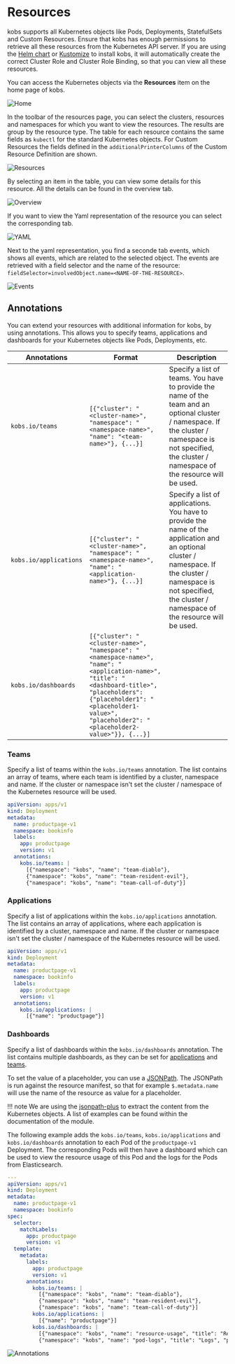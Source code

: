 # Resources

kobs supports all Kubernetes objects like Pods, Deployments, StatefulSets and Custom Resources. Ensure that kobs has enough permissions to retrieve all these resources from the Kubernetes API server. If you are using the [Helm chart](../installation/helm.md) or [Kustomize](../installation/kustomize.md) to install kobs, it will automatically create the correct Cluster Role and Cluster Role Binding, so that you can view all these resources.

You can access the Kubernetes objects via the **Resources** item on the home page of kobs.

![Home](assets/home.png)

In the toolbar of the resources page, you can select the clusters, resources and namespaces for which you want to view the resources. The results are group by the resource type. The table for each resource contains the same fields as `kubectl` for the standard Kubernetes objects. For Custom Resources the fields defined in the `additionalPrinterColumns` of the Custom Resource Definition are shown.

![Resources](assets/resources.png)

By selecting an item in the table, you can view some details for this resource. All the details can be found in the overview tab.

![Overview](assets/resources-overview.png)

If you want to view the Yaml representation of the resource you can select the corresponding tab.

![YAML](assets/resources-yaml.png)

Next to the yaml representation, you find a seconde tab events, which shows all events, which are related to the selected object. The events are retrieved with a field selector and the name of the resource: `fieldSelector=involvedObject.name=<NAME-OF-THE-RESOURCE>`.

![Events](assets/resources-events.png)

## Annotations

You can extend your resources with additional information for kobs, by using annotations. This allows you to specify teams, applications and dashboards for your Kubernetes objects like Pods, Deployments, etc.

| Annotations | Format | Description |
| ----------- | ------ | ----------- |
| `kobs.io/teams` | `[{"cluster": "<cluster-name>", "namespace": "<namespace-name>", "name": "<team-name>"}, {...}]` | Specify a list of teams. You have to provide the name of the team and an optional cluster / namespace. If the cluster / namespace is not specified, the cluster / namespace of the resource will be used. |
| `kobs.io/applications` | `[{"cluster": "<cluster-name>", "namespace": "<namespace-name>", "name": "<application-name>"}, {...}]` | Specify a list of applications. You have to provide the name of the application and an optional cluster / namespace. If the cluster / namespace is not specified, the cluster / namespace of the resource will be used. |
| `kobs.io/dashboards` | `[{"cluster": "<cluster-name>", "namespace": "<namespace-name>", "name": "<application-name>", "title": "<dashboard-title>", "placeholders": {"placeholder1": "<placeholder1-value>", "placeholder2": "<placeholder2-value>"}}, {...}]` | | Specify a list of dashboards. You have to provide the name of the dashboard and an optional cluster / namespace. If the cluster / namespace is not specified, the cluster / namespace of the resource will be used. You can also set the values for placeholders. |

### Teams

Specify a list of teams within the `kobs.io/teams` annotation. The list contains an array of teams, where each team is identified by a cluster, namespace and name. If the cluster or namespace isn't set the cluster / namespace of the Kubernetes resource will be used.

```yaml
apiVersion: apps/v1
kind: Deployment
metadata:
  name: productpage-v1
  namespace: bookinfo
  labels:
    app: productpage
    version: v1
  annotations:
    kobs.io/teams: |
      [{"namespace": "kobs", "name": "team-diablo"},
      {"namespace": "kobs", "name": "team-resident-evil"},
      {"namespace": "kobs", "name": "team-call-of-duty"}]
```

### Applications

Specify a list of applications within the `kobs.io/applications` annotation. The list contains an array of applications, where each application is identified by a cluster, namespace and name. If the cluster or namespace isn't set the cluster / namespace of the Kubernetes resource will be used.

```yaml
apiVersion: apps/v1
kind: Deployment
metadata:
  name: productpage-v1
  namespace: bookinfo
  labels:
    app: productpage
    version: v1
  annotations:
    kobs.io/applications: |
      [{"name": "productpage"}]
```

### Dashboards

Specify a list of dashboards within the `kobs.io/dashboards` annotation. The list contains multiple dashboards, as they can be set for [applications](applications.md#dashboard) and [teams](teams.md#dashboard).

To set the value of a placeholder, you can use a [JSONPath](https://goessner.net/articles/JsonPath/). The JSONPath is run against the resource manifest, so that for example `$.metadata.name` will use the name of the resource as value for a placeholder.

!!! note
    We are using the [jsonpath-plus](https://www.npmjs.com/package/jsonpath-plus) to extract the content from the Kubernetes objects. A list of examples can be found within the documentation of the module.

The following example adds the `kobs.io/teams`, `kobs.io/applications` and `kobs.io/dashboards` annotation to each Pod of the `productpage-v1` Deployment. The corresponding Pods will then have a dashboard which can be used to view the resource usage of this Pod and the logs for the Pods from Elasticsearch.

```yaml
---
apiVersion: apps/v1
kind: Deployment
metadata:
  name: productpage-v1
  namespace: bookinfo
spec:
  selector:
    matchLabels:
      app: productpage
      version: v1
  template:
    metadata:
      labels:
        app: productpage
        version: v1
      annotations:
        kobs.io/teams: |
          [{"namespace": "kobs", "name": "team-diablo"},
          {"namespace": "kobs", "name": "team-resident-evil"},
          {"namespace": "kobs", "name": "team-call-of-duty"}]
        kobs.io/applications: |
          [{"name": "productpage"}]
        kobs.io/dashboards: |
          [{"namespace": "kobs", "name": "resource-usage", "title": "Resource Usage", "placeholders": {"namespace": "bookinfo", "pod": "$.metadata.name"}},
          {"namespace": "kobs", "name": "pod-logs", "title": "Logs", "placeholders": {"namespace": "bookinfo", "name": "$.metadata.name"}}]
```

![Annotations](assets/resources-annotations.png)
